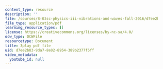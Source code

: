 ```yaml
---
content_type: resource
description: ''
file: /courses/8-03sc-physics-iii-vibrations-and-waves-fall-2016/d7ee2b839da78e028954389b2377f5ff_4ysFC9vd3GE.pdf
file_type: application/pdf
learning_resource_types: []
license: https://creativecommons.org/licenses/by-nc-sa/4.0/
ocw_type: OCWFile
resourcetype: Document
title: 3play pdf file
uid: d7ee2b83-9da7-8e02-8954-389b2377f5ff
video_metadata:
  youtube_id: null
---
```

